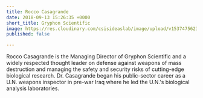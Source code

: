 ```yaml
---
title: Rocco Casagrande
date: 2018-09-13 15:26:35 +0000
short_title: Gryphon Scientific
image: https://res.cloudinary.com/csisideaslab/image/upload/v1537475623/health-commission/Casagrande_Rocco.jpg
published: false

---
```

Rocco Casagrande is the Managing Director of Gryphon Scientific and a widely respected thought leader on defense against weapons of mass destruction and managing the safety and security risks of cutting-edge biological research. Dr. Casagrande began his public-sector career as a U.N. weapons inspector in pre-war Iraq where he led the U.N.'s biological analysis laboratories.
